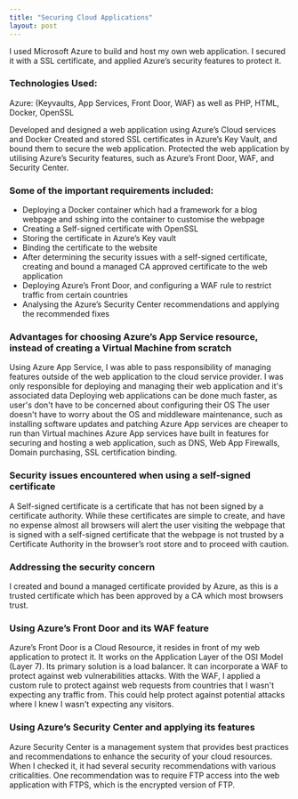 ```yaml
---
title: "Securing Cloud Applications"
layout: post
---
```


I used Microsoft Azure to build and host my own web application. I secured it with a SSL certificate, and applied Azure’s security features to protect it. 
 
### Technologies Used: 
 
Azure: (Keyvaults, App Services, Front Door, WAF) as well as PHP, HTML, Docker, OpenSSL
 
Developed and designed a web application using Azure’s Cloud services and Docker
Created and stored SSL certificates in Azure’s Key Vault, and bound them to secure the web application.
Protected the web application by utilising Azure’s Security features, such as Azure’s Front Door, WAF, and Security Center.
 
### Some of the important requirements included:
 
* Deploying a Docker container which had a framework for a blog webpage and sshing into the container to customise the webpage
* Creating a Self-signed certificate with OpenSSL 
* Storing the certificate in Azure’s Key vault
* Binding the certificate to the website
* After determining the security issues with a self-signed certificate, creating and bound a managed CA approved certificate to the web application
* Deploying Azure’s Front Door, and configuring a WAF rule to restrict traffic from certain countries
* Analysing the Azure’s Security Center recommendations and applying the recommended fixes
 
### Advantages for choosing Azure’s App Service resource, instead of creating a Virtual Machine from scratch
 
Using Azure App Service, I was able to pass responsibility of managing features outside of the web application to the cloud service provider. I was only responsible for deploying and managing their web application and it's associated data
Deploying web applications can be done much faster, as user's don't have to be concerned about configuring their OS
The user doesn't have to worry about the OS and middleware maintenance, such as installing software updates and patching
Azure App services are cheaper to run than Virtual machines
Azure App services have built in features for securing and hosting a web application, such as DNS, Web App Firewalls, Domain purchasing, SSL certification binding.
 
### Security issues encountered when using a self-signed certificate
 
A Self-signed certificate is a certificate that has not been signed by a certificate authority. While these certificates are simple to create, and have no expense almost all browsers will alert the user visiting the webpage that is signed with a self-signed certificate that the webpage is not trusted by a Certificate Authority in the browser’s root store and to proceed with caution. 
 
### Addressing the security concern
 
I created and bound a managed certificate provided by Azure, as this is a trusted certificate which has been approved by a CA which most browsers trust.
 
### Using Azure’s Front Door and its WAF feature
 
Azure’s Front Door is a  Cloud Resource, it resides in front of my web application to protect it. It works on the Application Layer of the OSI Model (Layer 7). Its primary solution is a load balancer. It can incorporate a WAF to protect against web vulnerabilities attacks. With the WAF, I applied a custom rule to protect against web requests from countries that I wasn't expecting any traffic from. This could help protect against potential attacks where I knew I wasn't expecting any visitors.
 
### Using Azure’s Security Center and applying its features
 
Azure Security Center is a management system that provides best practices and   recommendations to enhance the security of your cloud resources. When I checked it, it had several security recommendations with various criticalities. One recommendation was to require FTP access into the web application with FTPS, which is the encrypted version of FTP.
